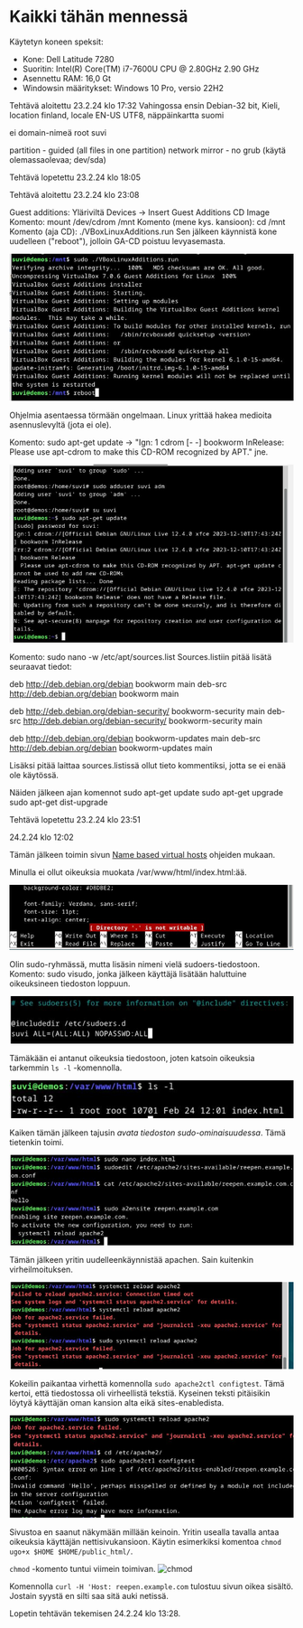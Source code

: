# Kaikki tähän mennessä

Käytetyn koneen speksit:

- Kone: Dell Latitude 7280
- Suoritin: Intel(R) Core(TM) i7-7600U CPU @ 2.80GHz 2.90 GHz
- Asennettu RAM: 16,0 Gt
- Windowsin määritykset: Windows 10 Pro, versio 22H2


Tehtävä aloitettu 23.2.24 klo 17:32
Vahingossa ensin Debian-32 bit, 
Kieli, location finland, locale EN-US UTF8, näppäinkartta suomi

ei domain-nimeä
root
suvi

partition - guided (all files in one partition)
network mirror - no
grub (käytä olemassaolevaa; dev/sda)


Tehtävä lopetettu 23.2.24 klo 18:05


Tehtävä aloitettu 23.2.24 klo 23:08

Guest additions:
Yläriviltä Devices -> Insert Guest Additions CD Image
Komento: mount /dev/cdrom /mnt
Komento (mene kys. kansioon): cd /mnt
Komento (aja CD): ./VBoxLinuxAdditions.run
Sen jälkeen käynnistä kone uudelleen ("reboot"), jolloin GA-CD poistuu levyasemasta.

![guest additions](https://raw.githubusercontent.com/makumyyra/Linux-servers/main/md_images/pingviini5/guestadd.JPG)

Ohjelmia asentaessa törmään ongelmaan. Linux yrittää hakea medioita asennuslevyltä (jota ei ole). 

Komento: sudo apt-get update ->
"Ign: 1 cdrom [- -] bookworm InRelease: Please use apt-cdrom to make this CD-ROM recognized by APT." jne.

![apt error](https://raw.githubusercontent.com/makumyyra/Linux-servers/main/md_images/pingviini5/error.JPG)

Komento: sudo nano -w /etc/apt/sources.list
Sources.listiin pitää lisätä seuraavat tiedot:

deb http://deb.debian.org/debian bookworm main
deb-src http://deb.debian.org/debian bookworm main

deb http://deb.debian.org/debian-security/ bookworm-security main
deb-src http://deb.debian.org/debian-security/ bookworm-security main

deb http://deb.debian.org/debian bookworm-updates main
deb-src http://deb.debian.org/debian bookworm-updates main

Lisäksi pitää laittaa sources.listissä ollut tieto kommentiksi, jotta se ei enää ole käytössä.

Näiden jälkeen ajan komennot 
sudo apt-get update
sudo apt-get upgrade
sudo apt-get dist-upgrade

Tehtävä lopetettu 23.2.24 klo 23:51

24.2.24 klo 12:02

Tämän jälkeen toimin sivun [Name based virtual hosts](https://terokarvinen.com/2018/04/10/name-based-virtual-hosts-on-apache-multiple-websites-to-single-ip-address/) ohjeiden mukaan.

Minulla ei ollut oikeuksia muokata /var/www/html/index.html:ää. 

![file is not writable](https://raw.githubusercontent.com/makumyyra/Linux-servers/main/md_images/pingviini5/notwritable.JPG)

Olin sudo-ryhmässä, mutta lisäsin nimeni vielä sudoers-tiedostoon. Komento: sudo visudo, jonka jälkeen käyttäjä lisätään haluttuine oikeuksineen tiedoston loppuun.

![sudoers](https://raw.githubusercontent.com/makumyyra/Linux-servers/main/md_images/pingviini5/sudoers.JPG)

Tämäkään ei antanut oikeuksia tiedostoon, joten katsoin oikeuksia tarkemmin ```ls -l``` -komennolla.

![ls -l](https://raw.githubusercontent.com/makumyyra/Linux-servers/main/md_images/pingviini5/lsl.JPG)

Kaiken tämän jälkeen tajusin *avata tiedoston sudo-ominaisuudessa*. Tämä tietenkin toimi.

![example.com](https://raw.githubusercontent.com/makumyyra/Linux-servers/main/md_images/pingviini5/examplecom.JPG)

Tämän jälkeen yritin uudelleenkäynnistää apachen. Sain kuitenkin virheilmoituksen.

![Apache reload error](https://raw.githubusercontent.com/makumyyra/Linux-servers/main/md_images/pingviini5/apachereload.JPG)

Kokeilin paikantaa virhettä komennolla ```sudo apache2ctl configtest```. Tämä kertoi, että tiedostossa oli virheellistä tekstiä. Kyseinen teksti pitäisikin löytyä käyttäjän oman kansion alta eikä sites-enabledista.

![Apache reload error](https://raw.githubusercontent.com/makumyyra/Linux-servers/main/md_images/pingviini5/apachereload1.JPG)


Sivustoa en saanut näkymään millään keinoin. Yritin usealla tavalla antaa oikeuksia käyttäjän nettisivukansioon. Käytin esimerkiksi komentoa ```chmod ugo+x $HOME $HOME/public_html/```. 

```chmod``` -komento tuntui viimein toimivan.
![chmod](https://raw.githubusercontent.com/makumyyra/Linux-servers/main/md_images/pingviini5/chmod.JPG)

Komennolla ```curl -H 'Host: reepen.example.com``` tulostuu sivun oikea sisältö. Jostain syystä en silti saa sitä auki netissä.

Lopetin tehtävän tekemisen 24.2.24 klo 13:28.